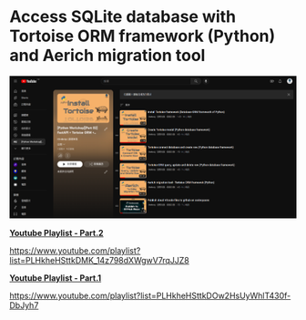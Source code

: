 # Access SQLite database with Tortoise ORM framework (Python) and Aerich migration tool

![Youtube Playlist](TortoiseORMAerichMigrationSQLite.png)

**[Youtube Playlist - Part.2](https://www.youtube.com/playlist?list=PLHkheHSttkDMK_14z798dXWgwV7rqJJZ8)**

https://www.youtube.com/playlist?list=PLHkheHSttkDMK_14z798dXWgwV7rqJJZ8



**[Youtube Playlist - Part.1](https://www.youtube.com/playlist?list=PLHkheHSttkDOw2HsUyWhlT430f-DbJyh7)**

https://www.youtube.com/playlist?list=PLHkheHSttkDOw2HsUyWhlT430f-DbJyh7
